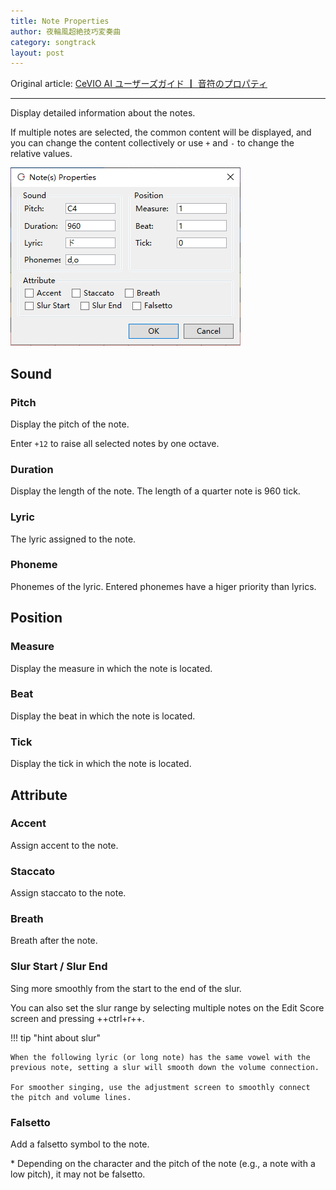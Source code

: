 ```yaml
---
title: Note Properties
author: 夜輪風超絶技巧変奏曲
category: songtrack
layout: post
---
```

Original article: [CeVIO AI ユーザーズガイド ┃ 音符のプロパティ](https://cevio.jp/guide/cevio_ai/songtrack/song_03/)

---

Display detailed information about the notes.

If multiple notes are selected, the common content will be displayed, and you can change the content collectively or use `+` and `-` to change the relative values.

![property](images/song_03_1.png)

## Sound

### Pitch

Display the pitch of the note.

Enter `+12` to raise all selected notes by one octave.

### Duration

Display the length of the note. The length of a quarter note is 960 tick.

### Lyric

The lyric assigned to the note.

### Phoneme

Phonemes of the lyric. Entered phonemes have a higer priority than lyrics.

## Position

### Measure

Display the measure in which the note is located.

### Beat

Display the beat in which the note is located.

### Tick

Display the tick in which the note is located.

## Attribute

### Accent

Assign accent to the note.

### Staccato

Assign staccato to the note.

### Breath

Breath after the note.

### Slur Start / Slur End

Sing more smoothly from the start to the end of the slur.

You can also set the slur range by selecting multiple notes on the Edit Score screen and pressing ++ctrl+r++.

!!! tip "hint about slur"

    When the following lyric (or long note) has the same vowel with the previous note, setting a slur will smooth down the volume connection.

    For smoother singing, use the adjustment screen to smoothly connect the pitch and volume lines.

### Falsetto

Add a falsetto symbol to the note.

\* Depending on the character and the pitch of the note (e.g., a note with a low pitch), it may not be falsetto.
